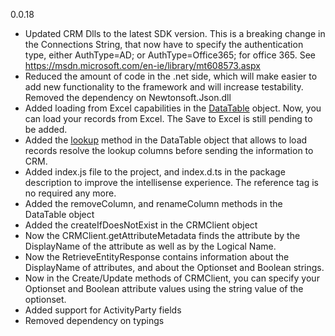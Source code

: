 0.0.18

- Updated CRM Dlls to the latest SDK version. This is a breaking change in the Connections String, that now have to 
specify the authentication type, either AuthType=AD; or AuthType=Office365; for office 365. 
See https://msdn.microsoft.com/en-ie/library/mt608573.aspx
- Reduced the amount of code in the .net side, which will make easier to add new functionality to the framework 
and will increase testability. Removed the dependency on Newtonsoft.Json.dll 
- Added loading from Excel capabilities in the [DataTable](https://dynamicsnode.js.org/DataTable.html) object. 
Now, you can load your records from Excel. The Save to Excel is still pending to be added.
- Added the [lookup](https://dynamicsnode.js.org/DataTable.html#lookup__anchor) method in the DataTable object that allows 
to load records resolve the lookup columns before sending the information to CRM.
- Added index.js file to the project, and index.d.ts in the package description to improve the intellisense experience. 
The reference tag is no required any more.
- Added the removeColumn, and renameColumn methods in the DataTable object
- Added the createIfDoesNotExist in the CRMClient object
- Now the CRMClient.getAttributeMetadata finds the attribute by the DisplayName of the attribute as well as by the Logical Name.
- Now the RetrieveEntityResponse contains information about the DisplayName of attributes, and about the Optionset and Boolean strings.
- Now in the Create/Update methods of CRMClient, you can specify your Optionset and Boolean attribute values using the string value of the optionset.
- Added support for ActivityParty fields
- Removed dependency on typings
